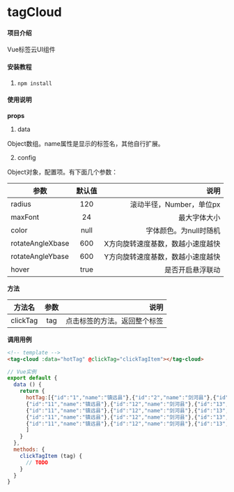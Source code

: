 # tagCloud

#### 项目介绍
Vue标签云UI组件


#### 安装教程

1. ```npm install ```

#### 使用说明

**props**
1. data

Object数组。name属性是显示的标签名，其他自行扩展。

2. config

Object对象，配置项。有下面几个参数：


|参数|默认值|说明|
|- | :-: | -:|
|radius|120|滚动半径，Number，单位px|
|maxFont|24|最大字体大小|
|color|null|字体颜色。为null时随机|
|rotateAngleXbase|600|X方向旋转速度基数，数越小速度越快|
|rotateAngleYbase|600|Y方向旋转速度基数，数越小速度越快|
|hover|true|是否开启悬浮联动|

**方法**

|方法名|参数|说明|
|- | :-: | -:|
|clickTag|tag|点击标签的方法。返回整个标签|

**调用用例**

```html
<!-- template -->
<tag-cloud :data="hotTag" @clickTag="clickTagItem"></tag-cloud>
```

```js
// Vue实例
export default {
  data () {
    return {
      hotTag:[{"id":"1","name":"镇远县"},{"id":"2","name":"剑河县"},{"id":"3","name":"台江县"},{"id":"4","name":"岑巩县"},{"id":"5","name":"黎平"},{"id":"6","name":"丹寨县"},{"id":"7","name":"凯里市"},{"id":"8","name":"榕江县"},{"id":"9","name":"黄平县"},{"id":"10","name":"雷山县"},
      {"id":"11","name":"镇远县"},{"id":"12","name":"剑河县"},{"id":"13","name":"台江县"},{"id":"14","name":"岑巩县"},{"id":"15","name":"黎平"},{"id":"16","name":"丹寨县"},{"id":"17","name":"凯里市"},{"id":"18","name":"榕江县"},{"id":"19","name":"黄平县"},{"id":"20","name":"雷山县"},
      {"id":"11","name":"镇远县"},{"id":"12","name":"剑河县"},{"id":"13","name":"台江县"},{"id":"14","name":"岑巩县"},{"id":"15","name":"黎平"},{"id":"16","name":"丹寨县"},{"id":"17","name":"凯里市"},{"id":"18","name":"榕江县"},{"id":"19","name":"黄平县"},{"id":"20","name":"雷山县"},
      {"id":"11","name":"镇远县"},{"id":"12","name":"剑河县"},{"id":"13","name":"台江县"},{"id":"14","name":"岑巩县"},{"id":"15","name":"黎平"},{"id":"16","name":"丹寨县"},{"id":"17","name":"凯里市"},{"id":"18","name":"榕江县"},{"id":"19","name":"黄平县"},{"id":"20","name":"雷山县"},
      {"id":"11","name":"镇远县"},{"id":"12","name":"剑河县"},{"id":"13","name":"台江县"},{"id":"14","name":"岑巩县"},{"id":"15","name":"黎平"},{"id":"16","name":"丹寨县"},{"id":"17","name":"凯里市"},{"id":"18","name":"榕江县"},{"id":"19","name":"黄平县"},{"id":"20","name":"雷山县"},
      ]
    }
  },
  methods: {
    clickTagItem (tag) {
      // TODO
    }
  }
}
```
